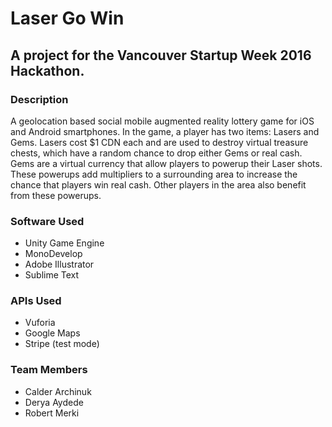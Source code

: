 # Laser Go Win
## A project for the Vancouver Startup Week 2016 Hackathon.

### Description
A geolocation based social mobile augmented reality lottery game for iOS and Android smartphones. In the game, a player has two items: Lasers and Gems. Lasers cost $1 CDN each and are used to destroy virtual treasure chests, which have a random chance to drop either Gems or real cash. Gems are a virtual currency that allow players to powerup their Laser shots. These powerups add multipliers to a surrounding area to increase the chance that players win real cash. Other players in the area also benefit from these powerups.

### Software Used
* Unity Game Engine
* MonoDevelop
* Adobe Illustrator
* Sublime Text

### APIs Used
* Vuforia
* Google Maps
* Stripe (test mode)

### Team Members
* Calder Archinuk
* Derya Aydede
* Robert Merki
